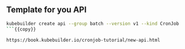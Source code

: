 
## Template for you API 

```bash
kubebuilder create api --group batch --version v1 --kind CronJob
```{{copy}}

https://book.kubebuilder.io/cronjob-tutorial/new-api.html